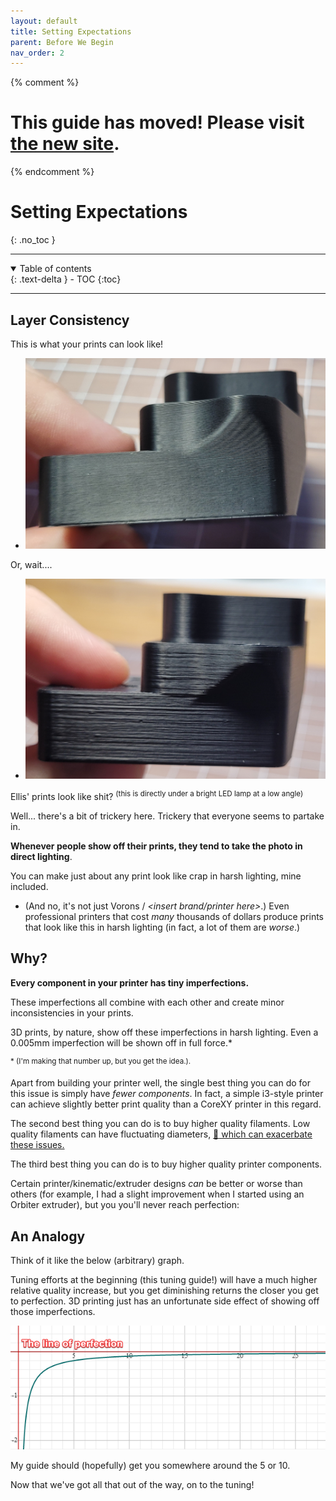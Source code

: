 ```yaml
---
layout: default
title: Setting Expectations
parent: Before We Begin
nav_order: 2
---
```

{% comment %} 
# This guide has moved! Please visit [the new site](https://ellis3dp.com/Print-Tuning-Guide/).
{% endcomment %}

# Setting Expectations
{: .no_toc }

---

<details open markdown="block">
  <summary>
    Table of contents
  </summary>
  {: .text-delta }
- TOC
{:toc}
</details>

---
## Layer Consistency

This is what your prints can look like!

- ![](./images/setting_expectations/Setting_Expectations_DirectLight.jpg) 


Or, wait....

- ![](./images/setting_expectations/Setting_Expectations_HarshLight.jpg) 

Ellis' prints look like shit? <sup> (this is directly under a bright LED lamp at a low angle) </sup>

Well... there's a bit of trickery here. Trickery that everyone seems to partake in.

**Whenever people show off their prints, they tend to take the photo in direct lighting**. 

You can make just about any print look like crap in harsh lighting, mine included.

- (And no, it's not just Vorons / *\<insert brand/printer here\>*.) Even professional printers that cost *many* thousands of dollars produce prints that look like this in harsh lighting (in fact, a lot of them are *worse*.)

## Why?

**Every component in your printer has tiny imperfections.**

These imperfections all combine with each other and create minor inconsistencies in your prints. 

3D prints, by nature, show off these imperfections in harsh lighting. Even a 0.005mm imperfection will be shown off in full force.*

<sup>\* (I'm making that number up, but you get the idea.).</sup> 

Apart from building your printer well, the single best thing you can do for this issue is simply have *fewer components*. In fact, a simple i3-style printer can achieve slightly better print quality than a CoreXY printer in this regard.

The second best thing you can do is to buy higher quality filaments. Low quality filaments can have fluctuating diameters, [:page_facing_up: which can exacerbate these issues.](https://github.com/Deutherius/Filament-Width-Comp-Experiments/blob/main/README.md#some-updates)

The third best thing you can do is to buy higher quality printer components.

Certain printer/kinematic/extruder designs *can* be better or worse than others (for example, I had a slight improvement when I started using an Orbiter extruder), but you you'll never reach perfection:

## An Analogy
Think of it like the below (arbitrary) graph. 

Tuning efforts at the beginning (this tuning guide!) will have a much higher relative quality increase, but you get diminishing returns the closer you get to perfection. 3D printing just has an unfortunate side effect of showing off those imperfections.

![](./images/setting_expectations/AnalogyGraph.png) 

My guide should (hopefully) get you somewhere around the 5 or 10.


Now that we've got all that out of the way, on to the tuning!


